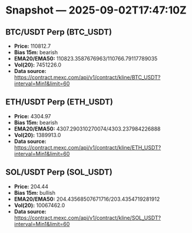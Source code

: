 # Snapshot — 2025-09-02T17:47:10Z

## BTC/USDT Perp (BTC_USDT)
- **Price:** 110812.7
- **Bias 15m:** bearish
- **EMA20/EMA50:** 110823.3587676963/110766.79117789035
- **Vol(20):** 7451226.0
- **Data source:** https://contract.mexc.com/api/v1/contract/kline/BTC_USDT?interval=Min1&limit=60

## ETH/USDT Perp (ETH_USDT)
- **Price:** 4304.97
- **Bias 15m:** bearish
- **EMA20/EMA50:** 4307.290310270074/4303.237984226888
- **Vol(20):** 1389913.0
- **Data source:** https://contract.mexc.com/api/v1/contract/kline/ETH_USDT?interval=Min1&limit=60

## SOL/USDT Perp (SOL_USDT)
- **Price:** 204.44
- **Bias 15m:** bullish
- **EMA20/EMA50:** 204.43568507671716/203.4354719281912
- **Vol(20):** 10067462.0
- **Data source:** https://contract.mexc.com/api/v1/contract/kline/SOL_USDT?interval=Min1&limit=60
